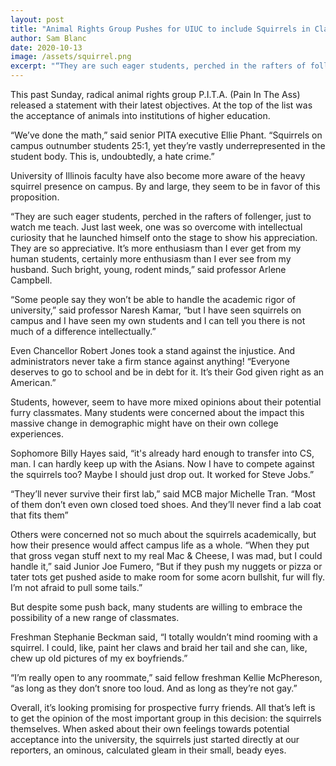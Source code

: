 ```yaml
---
layout: post
title: "Animal Rights Group Pushes for UIUC to include Squirrels in Class 2024."
author: Sam Blanc
date: 2020-10-13
image: /assets/squirrel.png
excerpt: "“They are such eager students, perched in the rafters of follenger, just to watch me teach. Just last week, one was so overcome with intellectual curiosity that he launched himself onto the stage to show his appreciation. They are so appreciative. It’s more enthusiasm than I ever get from my human students, certainly more enthusiasm than I ever see from my husband.”"
---
```

This past Sunday, radical animal rights group P.I.T.A. (Pain In The Ass) released a statement with their latest objectives. At the top of the list was the acceptance of animals into institutions of higher education.

“We’ve done the math,” said senior PITA executive Ellie Phant. “Squirrels on campus outnumber students 25:1, yet they’re vastly underrepresented in the student body. This is, undoubtedly, a hate crime.”

University of Illinois faculty have also become more aware of the heavy squirrel presence on campus. By and large, they seem to be in favor of this proposition.
	
“They are such eager students, perched in the rafters of follenger, just to watch me teach. Just last week, one was so overcome with intellectual curiosity that he launched himself onto the stage to show his appreciation. They are so appreciative. It’s more enthusiasm than I ever get from my human students, certainly more enthusiasm than I ever see from my husband. Such bright, young, rodent minds,” said professor Arlene Campbell.

“Some people say they won’t be able to handle the academic rigor of university,” said professor Naresh Kamar, “but I have seen squirrels on campus and I have seen my own students and I can tell you there is not much of a difference intellectually.” 

Even Chancellor Robert Jones took a stand against the injustice. And administrators never take a firm stance against anything! “Everyone deserves to go to school and be in debt for it. It’s their God given right as an American.”
	
Students, however, seem to have more mixed opinions about their potential furry classmates. Many students were concerned about the impact this massive change in demographic might have on their own college experiences.
	
Sophomore Billy Hayes said, “it's already hard enough to transfer into CS, man. I can hardly keep up with the Asians. Now I have to compete against the squirrels too? Maybe I should just drop out. It worked for Steve Jobs.”
	
“They’ll never survive their first lab,” said MCB major Michelle Tran. “Most of them don’t even own closed toed shoes. And they’ll never find a lab coat that fits them”
	
Others were concerned not so much about the squirrels academically, but how their presence would affect campus life as a whole. “When they put that gross vegan stuff next to my real Mac & Cheese, I was mad, but I could handle it,” said Junior Joe Fumero, “But if they push my nuggets or pizza or tater tots get pushed aside to make room for some acorn bullshit, fur will fly. I’m not afraid to pull some tails.”
	
But despite some push back, many students are willing to embrace the possibility of a new range of classmates.
	
Freshman Stephanie Beckman said, “I totally wouldn’t mind rooming with a squirrel. I could, like, paint her claws and braid her tail and she can, like, chew up old pictures of my ex boyfriends.”
	
“I’m really open to any roommate,” said fellow freshman Kellie McPhereson, “as long as they don’t snore too loud. And as long as they’re not gay.”
	
Overall, it’s looking promising for prospective furry friends. All that’s left is to get the opinion of the most important group in this decision: the squirrels themselves. When asked about their own feelings towards potential acceptance into the university, the squirrels just started directly at our reporters, an ominous, calculated gleam in their small, beady eyes.


